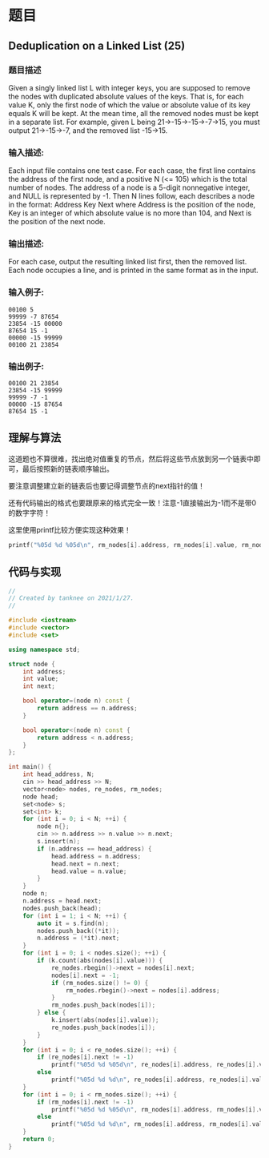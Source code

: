 # 题目

## Deduplication on a Linked List (25)

### **题目描述**

Given a singly linked list L with integer keys, you are supposed to remove the nodes with duplicated absolute values of the keys.  That is, for each value K, only the first node of which the value or absolute value of its key equals K will be kept.  At the mean time, all the removed nodes must be kept in a separate list.  For example, given L being 21→-15→-15→-7→15, you must output 21→-15→-7, and the removed list -15→15.

### **输入描述:**

Each input file contains one test case.  For each case, the first line contains the address of the first node, and a positive N (<= 105) which is the total number of nodes.  The address of a node is a 5-digit nonnegative integer, and NULL is represented by -1.
Then N lines follow, each describes a node in the format:
Address Key Next
where Address is the position of the node, Key is an integer of which absolute value is no more than 104, and Next is the position of the next node.

### **输出描述:**

For each case, output the resulting linked list first, then the removed list.  Each node occupies a line, and is printed in the same format as in the input.


### **输入例子:**

```
00100 5
99999 -7 87654
23854 -15 00000
87654 15 -1
00000 -15 99999
00100 21 23854
```

### **输出例子:**

```
00100 21 23854
23854 -15 99999
99999 -7 -1
00000 -15 87654
87654 15 -1
```

## 理解与算法

这道题也不算很难，找出绝对值重复的节点，然后将这些节点放到另一个链表中即可，最后按照新的链表顺序输出。

要注意调整建立新的链表后也要记得调整节点的next指针的值！

还有代码输出的格式也要跟原来的格式完全一致！注意-1直接输出为-1而不是带0的数字字符！

这里使用printf比较方便实现这种效果！

```cpp
printf("%05d %d %05d\n", rm_nodes[i].address, rm_nodes[i].value, rm_nodes[i].next);
```

## 代码与实现

```cpp
//
// Created by tanknee on 2021/1/27.
//

#include <iostream>
#include <vector>
#include <set>

using namespace std;

struct node {
    int address;
    int value;
    int next;

    bool operator=(node n) const {
        return address == n.address;
    }

    bool operator<(node n) const {
        return address < n.address;
    }
};

int main() {
    int head_address, N;
    cin >> head_address >> N;
    vector<node> nodes, re_nodes, rm_nodes;
    node head;
    set<node> s;
    set<int> k;
    for (int i = 0; i < N; ++i) {
        node n{};
        cin >> n.address >> n.value >> n.next;
        s.insert(n);
        if (n.address == head_address) {
            head.address = n.address;
            head.next = n.next;
            head.value = n.value;
        }
    }
    node n;
    n.address = head.next;
    nodes.push_back(head);
    for (int i = 1; i < N; ++i) {
        auto it = s.find(n);
        nodes.push_back((*it));
        n.address = (*it).next;
    }
    for (int i = 0; i < nodes.size(); ++i) {
        if (k.count(abs(nodes[i].value))) {
            re_nodes.rbegin()->next = nodes[i].next;
            nodes[i].next = -1;
            if (rm_nodes.size() != 0) {
                rm_nodes.rbegin()->next = nodes[i].address;
            }
            rm_nodes.push_back(nodes[i]);
        } else {
            k.insert(abs(nodes[i].value));
            re_nodes.push_back(nodes[i]);
        }
    }
    for (int i = 0; i < re_nodes.size(); ++i) {
        if (re_nodes[i].next != -1)
            printf("%05d %d %05d\n", re_nodes[i].address, re_nodes[i].value, re_nodes[i].next);
        else
            printf("%05d %d %d\n", re_nodes[i].address, re_nodes[i].value, re_nodes[i].next);
    }
    for (int i = 0; i < rm_nodes.size(); ++i) {
        if (rm_nodes[i].next != -1)
            printf("%05d %d %05d\n", rm_nodes[i].address, rm_nodes[i].value, rm_nodes[i].next);
        else
            printf("%05d %d %d\n", rm_nodes[i].address, rm_nodes[i].value, rm_nodes[i].next);
    }
    return 0;
}
```